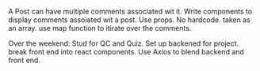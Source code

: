 A Post can have multiple comments associated wit it.
Write components to display comments assoiated wit a post.
Use props. No hardcode. taken as an array. use map function to itirate over the comments.

Over the weekend: Stud for QC and Quiz. 
Set up backened for project.
break front end into react components.
Use Axios to blend backend and front end.
